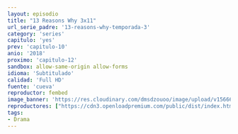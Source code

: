```yaml
---
layout: episodio
title: "13 Reasons Why 3x11"
url_serie_padre: '13-reasons-why-temporada-3'
category: 'series'
capitulo: 'yes'
prev: 'capitulo-10'
anio: '2018'
proximo: 'capitulo-12'
sandbox: allow-same-origin allow-forms
idioma: 'Subtitulado'
calidad: 'Full HD'
fuente: 'cueva'
reproductor: fembed
image_banner: 'https://res.cloudinary.com/dmsdzouoo/image/upload/v1566688006/13reasonswhyseason3-min_fwmlxz.jpg'
reproductores: ["https://cdn3.openloadpremium.com/public/dist/index.html?id=2c16aa4a0c82d33f54cf1becc2eba59d"]
tags:
- Drama
---
```











